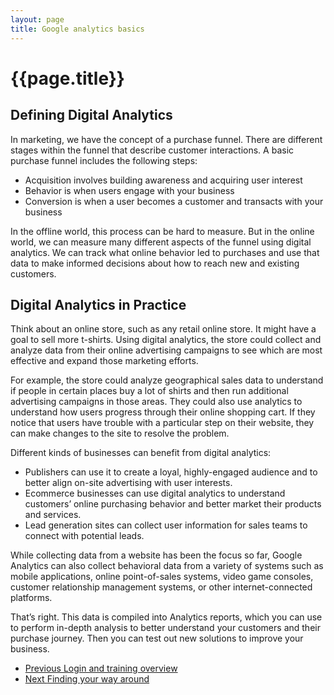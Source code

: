 ```yaml
---
layout: page
title: Google analytics basics
---
```

# {{page.title}}

## Defining Digital Analytics

In marketing, we have the concept of a purchase funnel. There are different stages within the funnel that describe customer interactions. A basic purchase funnel includes the following steps:

*   Acquisition involves building awareness and acquiring user interest
*   Behavior is when users engage with your business
*   Conversion is when a user becomes a customer and transacts with your business

In the offline world, this process can be hard to measure. But in the online world, we can measure many different aspects of the funnel using digital analytics. We can track what online behavior led to purchases and use that data to make informed decisions about how to reach new and existing customers.

## Digital Analytics in Practice

Think about an online store, such as any retail online store. It might have a goal to sell more t-shirts. Using digital analytics, the store could collect and analyze data from their online advertising campaigns to see which are most effective and expand those marketing efforts.

For example, the store could analyze geographical sales data to understand if people in certain places buy a lot of shirts and then run additional advertising campaigns in those areas. They could also use analytics to understand how users progress through their online shopping cart. If they notice that users have trouble with a particular step on their website, they can make changes to the site to resolve the problem.

Different kinds of businesses can benefit from digital analytics:

*   Publishers can use it to create a loyal, highly-engaged audience and to better align on-site advertising with user interests.
*   Ecommerce businesses can use digital analytics to understand customers’ online purchasing behavior and better market their products and services.
*   Lead generation sites can collect user information for sales teams to connect with potential leads.

While collecting data from a website has been the focus so far, Google Analytics can also collect behavioral data from a variety of systems such as mobile applications, online point-of-sales systems, video game consoles, customer relationship management systems, or other internet-connected platforms.

That’s right. This data is compiled into Analytics reports, which you can use to perform in-depth analysis to better understand your customers and their purchase journey. Then you can test out new solutions to improve your business.

<nav class="pagination" aria-label="pagination">
  <ul>
    <li class="prev">
      <a href="Login-and-training-overview">
        <span class="pagination-item">
          <span class="fas fa-arrow-left"></span>Previous
        </span>
        <span>Login and training overview</span>
      </a>
    </li>
    <li class="next">
      <a href="Finding-your-way-around">
        <span class="pagination-item">
          <span class="fas fa-arrow-right"></span>Next
        </span>
        <span>Finding your way around</span>
      </a>
    </li>
  </ul>
</nav>
